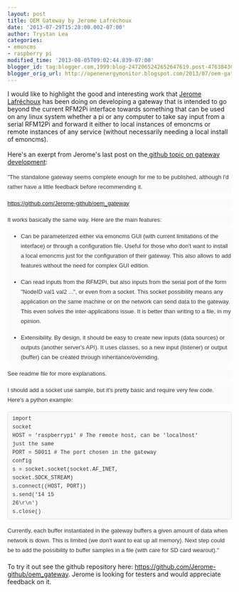 ```yaml
---
layout: post
title: OEM Gateway by Jerome Lafréchoux
date: '2013-07-29T15:28:00.002-07:00'
author: Trystan Lea
categories:
- emoncms
- raspberry pi
modified_time: '2013-08-05T09:02:44.839-07:00'
blogger_id: tag:blogger.com,1999:blog-2472065242652647619.post-476384304647745595
blogger_orig_url: http://openenergymonitor.blogspot.com/2013/07/oem-gateway-by-jerome.html
---
```


I would like to highlight the good and interesting work that <a href="https://github.com/Jerome-github">Jerome Lafréchoux</a>&nbsp;has been doing on developing a gateway that is intended to go beyond the current RFM2Pi interface towards something that can be used on any linux system whether a pi or any computer to take say input from a serial RFM12Pi and forward it either to local instances of emoncms or remote instances of any service (without necessarily needing a local install of emoncms).<br /><br />Here's an exerpt from Jerome's last post on the<a href="https://github.com/emoncms/raspberrypi/issues/30">&nbsp;github topic on gateway development</a>:<br /><div style="background-color: #fbfbfb; color: #333333; font-family: Helvetica, arial, freesans, clean, sans-serif; font-size: 13px; line-height: 22px; margin-bottom: 15px; margin-top: 15px;">"The standalone gateway seems complete enough for me to be published, although I'd rather have a little feedback before recommending it.</div><div style="background-color: #fbfbfb; color: #333333; font-family: Helvetica, arial, freesans, clean, sans-serif; font-size: 13px; line-height: 22px; margin-bottom: 15px; margin-top: 15px;"><a href="https://github.com/Jerome-github/oem_gateway" style="color: #4183c4; text-decoration: initial;">https://github.com/Jerome-github/oem_gateway</a></div><div style="background-color: #fbfbfb; color: #333333; font-family: Helvetica, arial, freesans, clean, sans-serif; font-size: 13px; line-height: 22px; margin-bottom: 15px; margin-top: 15px;">It works basically the same way. Here are the main features:</div><ul style="background-color: #fbfbfb; color: #333333; font-family: Helvetica, arial, freesans, clean, sans-serif; font-size: 13px; line-height: 22px; margin: 15px 0px; padding: 0px 0px 0px 30px;"><li><div style="margin-bottom: 15px; margin-top: 15px;">Can be parameterized either via emoncms GUI (with current limitations of the interface) or through a configuration file. Useful for those who don't want to install a local emoncms just for the configuration of their gateway. This also allows to add features without the need for complex GUI edition.</div></li><li><div style="margin-bottom: 15px; margin-top: 15px;">Can read inputs from the RFM2Pi, but also inputs from the serial port of the form "NodeID val1 val2 ...", or even from a socket. This socket possibility means any application on the same machine or on the network can send data to the gateway. This even solves the inter-applications issue. It is better than writing to a file, in my opinion.</div></li><li><div style="margin-bottom: 15px; margin-top: 15px;">Extensibility. By design, it should be easy to create new inputs (data sources) or outputs (another server's API). It uses classes, so a new input (listener) or output (buffer) can be created through inheritance/overriding.</div></li></ul><div style="background-color: #fbfbfb; color: #333333; font-family: Helvetica, arial, freesans, clean, sans-serif; font-size: 13px; line-height: 22px; margin-bottom: 15px; margin-top: 15px;">See readme file for more explanations.</div><div style="background-color: #fbfbfb; color: #333333; font-family: Helvetica, arial, freesans, clean, sans-serif; font-size: 13px; line-height: 22px; margin-bottom: 15px; margin-top: 15px;">I should add a socket use sample, but it's pretty basic and require very few code. Here's a python example:</div><pre style="background-color: #f8f8f8; border-bottom-left-radius: 3px; border-bottom-right-radius: 3px; border-top-left-radius: 3px; border-top-right-radius: 3px; border: 1px solid rgb(221, 221, 221); color: #333333; font-family: Consolas, 'Liberation Mono', Courier, monospace; font-size: 13px; line-height: 19px; margin-bottom: 15px; margin-top: 15px; overflow: auto; padding: 6px 10px;"><code style="background-color: transparent; border-bottom-left-radius: 3px; border-bottom-right-radius: 3px; border-top-left-radius: 3px; border-top-right-radius: 3px; border: none; font-family: Consolas, 'Liberation Mono', Courier, monospace; font-size: 12px; margin: 0px; padding: 0px;">import socket<br />HOST = 'raspberrypi'    # The remote host, can be 'localhost' just the same<br />PORT = 50011            # The port chosen in the gateway config<br />s = socket.socket(socket.AF_INET, socket.SOCK_STREAM)<br />s.connect((HOST, PORT))<br />s.send('14 15 26\r\n')<br />s.close()&nbsp;</code></pre><span style="background-color: #fbfbfb; color: #333333; font-family: Helvetica, arial, freesans, clean, sans-serif; font-size: 13px; line-height: 22px;">Currently, each buffer instantiated in the gateway buffers a given amount of data when network is down. This is limited (we don't want to eat up all memory). Next step could be to add the possibility to buffer samples in a file (with care for SD card wearout)."</span><br /><br />To try it out see the github repository here: <a href="https://github.com/Jerome-github/oem_gateway">https://github.com/Jerome-github/oem_gateway</a>. Jerome is looking for testers and would appreciate feedback on it.